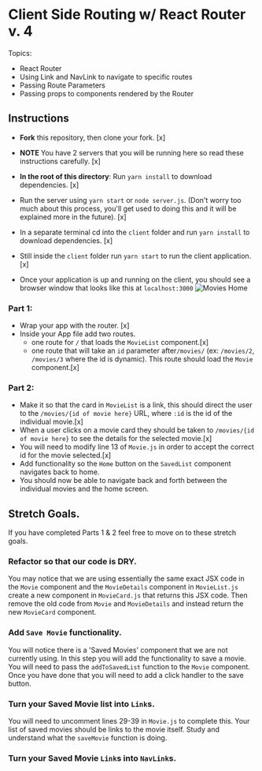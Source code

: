 # Client Side Routing w/ React Router v. 4 #

Topics:

* React Router
* Using Link and NavLink to navigate to specific routes
* Passing Route Parameters
* Passing props to components rendered by the Router

## Instructions

* **Fork** this repository, then clone your fork. [x]
* **NOTE** You have 2 servers that you will be running here so read these instructions carefully. [x]
* **In the root of this directory**: Run `yarn install` to download dependencies. [x]
* Run the server using `yarn start` or `node server.js`. (Don't worry too much about this process, you'll get used to doing this and it will be explained more in the future). [x]
* In a separate terminal cd into the `client` folder and run `yarn install` to download dependencies. [x]
* Still inside the `client` folder run `yarn start` to run the client application. [x]

* Once your application is up and running on the client, you should see a browser window that looks like this at `localhost:3000`
  ![Movies Home](https://ibin.co/3xhmmHVl9BKF.png)

### Part 1:

* Wrap your app with the router. [x]
* Inside your App file add two routes.
  * one route for `/` that loads the `MovieList` component.[x]
  * one route that will take an `id` parameter after`/movies/` (ex: `/movies/2`, `/movies/3` where the id is dynamic). This route should load the `Movie` component.[x]

### Part 2:

* Make it so that the card in `MovieList` is a link, this should direct the user to the `/movies/{id of movie here}` URL, where `:id` is the id of the individual movie.[x]
* When a user clicks on a movie card they should be taken to `/movies/{id of movie here}` to see the details for the selected movie.[x]
* You will need to modify line 13 of `Movie.js` in order to accept the correct id for the movie selected.[x]
* Add functionality so the `Home` button on the `SavedList` component navigates back to home.
* You should now be able to navigate back and forth between the individual movies and the home screen.

## Stretch Goals.

If you have completed Parts 1 & 2 feel free to move on to these stretch goals.

### Refactor so that our code is DRY.

You may notice that we are using essentially the same exact JSX code in the `Movie` component and the `MovieDetails` component in `MovieList.js` create a new component in `MovieCard.js` that returns this JSX code. Then remove the old code from `Movie` and `MovieDetails` and instead return the new `MovieCard` component.

### Add `Save Movie` functionality.

You will notice there is a 'Saved Movies' component that we are not currently using. In this step you will add the functionality to save a movie. You will need to pass the `addToSavedList` function to the `Movie` component. Once you have done that you will need to add a click handler to the save button.

### Turn your Saved Movie list into `Link`s.

You will need to uncomment lines 29-39 in `Movie.js` to complete this. Your list of saved movies should be links to the movie itself. Study and understand what the `saveMovie` function is doing.

### Turn your Saved Movie `Link`s into `NavLink`s.
